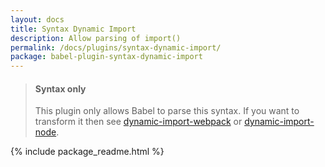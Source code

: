 ```yaml
---
layout: docs
title: Syntax Dynamic Import
description: Allow parsing of import()
permalink: /docs/plugins/syntax-dynamic-import/
package: babel-plugin-syntax-dynamic-import
---
```


<blockquote class="babel-callout babel-callout-info">
  <h4>Syntax only</h4>
  <p>
    This plugin only allows Babel to parse this syntax. If you want to transform it then
    see <a href="https://github.com/airbnb/babel-plugin-dynamic-import-webpack">dynamic-import-webpack</a> or <a href="https://github.com/airbnb/babel-plugin-dynamic-import-node">dynamic-import-node</a>.
  </p>
</blockquote>

{% include package_readme.html %}
